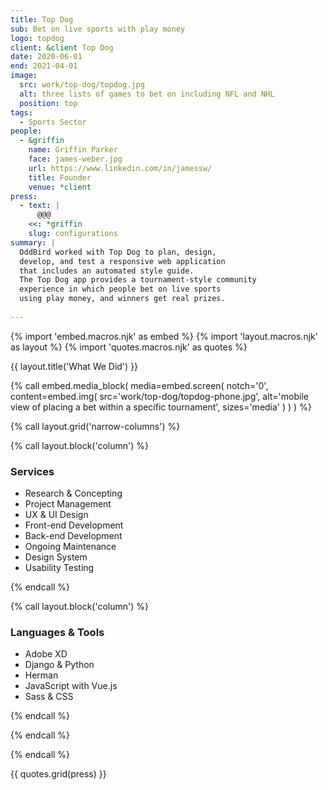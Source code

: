 ```yaml
---
title: Top Dog
sub: Bet on live sports with play money
logo: topdog
client: &client Top Dog
date: 2020-06-01
end: 2021-04-01
image:
  src: work/top-dog/topdog.jpg
  alt: three lists of games to bet on including NFL and NHL
  position: top
tags:
  - Sports Sector
people:
  - &griffin
    name: Griffin Parker
    face: james-weber.jpg
    url: https://www.linkedin.com/in/jamessw/
    title: Founder
    venue: *client
press:
  - text: |
      @@@
    <<: *griffin
    slug: configurations
summary: |
  OddBird worked with Top Dog to plan, design, 
  develop, and test a responsive web application
  that includes an automated style guide.
  The Top Dog app provides a tournament-style community 
  experience in which people bet on live sports
  using play money, and winners get real prizes.
  
---
```


{% import 'embed.macros.njk' as embed %}
{% import 'layout.macros.njk' as layout %}
{% import 'quotes.macros.njk' as quotes %}

{{ layout.title('What We Did') }}

{% call embed.media_block(
  media=embed.screen(
    notch='0',
    content=embed.img(
      src='work/top-dog/topdog-phone.jpg',
      alt='mobile view of placing a bet within a specific tournament',
      sizes='media'
    )
  )
) %}

{% call layout.grid('narrow-columns') %}

{% call layout.block('column') %}

### Services

- Research & Concepting
- Project Management
- UX & UI Design
- Front-end Development
- Back-end Development
- Ongoing Maintenance
- Design System
- Usability Testing




{% endcall %}

{% call layout.block('column') %}

### Languages & Tools

- Adobe XD
- Django & Python
- Herman
- JavaScript with Vue.js
- Sass & CSS



{% endcall %}

{% endcall %}

{% endcall %}

{{ quotes.grid(press) }}
